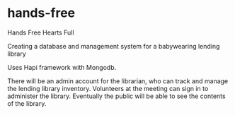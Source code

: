 # hands-free
Hands Free Hearts Full 

Creating a database and management system for a babywearing lending library 

Uses Hapi framework with Mongodb. 

There will be an admin account for the librarian, who can track and manage the lending library inventory. Volunteers at the meeting can sign in to administer the library. Eventually the public will be able to see the contents of the library. 
